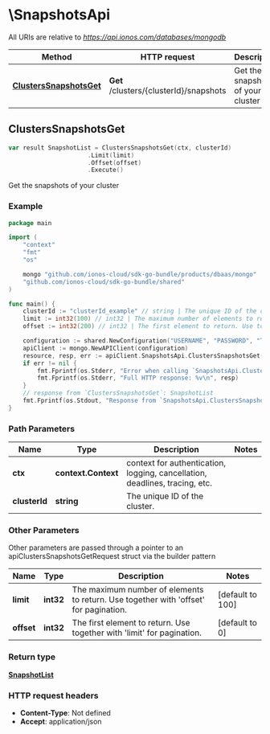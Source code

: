 # \SnapshotsApi

All URIs are relative to *https://api.ionos.com/databases/mongodb*

|Method | HTTP request | Description|
|------------- | ------------- | -------------|
|[**ClustersSnapshotsGet**](SnapshotsApi.md#ClustersSnapshotsGet) | **Get** /clusters/{clusterId}/snapshots | Get the snapshots of your cluster|



## ClustersSnapshotsGet

```go
var result SnapshotList = ClustersSnapshotsGet(ctx, clusterId)
                      .Limit(limit)
                      .Offset(offset)
                      .Execute()
```

Get the snapshots of your cluster



### Example

```go
package main

import (
    "context"
    "fmt"
    "os"

    mongo "github.com/ionos-cloud/sdk-go-bundle/products/dbaas/mongo"
    "github.com/ionos-cloud/sdk-go-bundle/shared"
)

func main() {
    clusterId := "clusterId_example" // string | The unique ID of the cluster.
    limit := int32(100) // int32 | The maximum number of elements to return. Use together with 'offset' for pagination. (optional) (default to 100)
    offset := int32(200) // int32 | The first element to return. Use together with 'limit' for pagination. (optional) (default to 0)

    configuration := shared.NewConfiguration("USERNAME", "PASSWORD", "TOKEN", "HOST_URL")
    apiClient := mongo.NewAPIClient(configuration)
    resource, resp, err := apiClient.SnapshotsApi.ClustersSnapshotsGet(context.Background(), clusterId).Limit(limit).Offset(offset).Execute()
    if err != nil {
        fmt.Fprintf(os.Stderr, "Error when calling `SnapshotsApi.ClustersSnapshotsGet``: %v\n", err)
        fmt.Fprintf(os.Stderr, "Full HTTP response: %v\n", resp)
    }
    // response from `ClustersSnapshotsGet`: SnapshotList
    fmt.Fprintf(os.Stdout, "Response from `SnapshotsApi.ClustersSnapshotsGet`: %v\n", resource)
}
```

### Path Parameters


|Name | Type | Description  | Notes|
|------------- | ------------- | ------------- | -------------|
|**ctx** | **context.Context** | context for authentication, logging, cancellation, deadlines, tracing, etc.|
|**clusterId** | **string** | The unique ID of the cluster. | |

### Other Parameters

Other parameters are passed through a pointer to an apiClustersSnapshotsGetRequest struct via the builder pattern


|Name | Type | Description  | Notes|
|------------- | ------------- | ------------- | -------------|
| **limit** | **int32** | The maximum number of elements to return. Use together with &#39;offset&#39; for pagination. | [default to 100]|
| **offset** | **int32** | The first element to return. Use together with &#39;limit&#39; for pagination. | [default to 0]|

### Return type

[**SnapshotList**](../models/SnapshotList.md)

### HTTP request headers

- **Content-Type**: Not defined
- **Accept**: application/json


